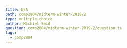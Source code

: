 ```yaml
---
title: N/A
path: comp2804/midterm-winter-2019/2
type: multiple-choice
author: Michiel Smid
question: comp2804/midterm-winter-2019/2/question.ts
tags:
  - comp2804
---
```

